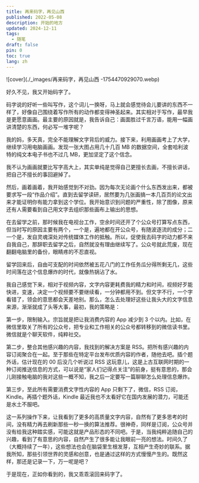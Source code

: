 ```yaml
---
title: 再来码字，再见山西
published: 2022-05-08
description: 开始的地方
updated: 2024-12-11
tags:
  - 随笔
draft: false
pin: 0
toc: true
lang: zh
---
```


![cover](./_images/再来码字，再见山西 -1754470929070.webp)

好久不见，我又开始码字了。

码字说的好听一些叫写作，这个词儿一换呀，马上就会感觉待会儿要讲的东西不一样了，好像自己围绕着写作所有的动作都变得神圣起来。其实相对于写作，最早我是更愿意画画。最主要的原因就是，我告诉自己：画面胜过千言万语，能用一幅画讲清楚的东西，何必写一堆字呢？

我的妈，多天真，完全不能理解文字背后的威力。接下来，利用画画考上了大学，继续学习用电脑画画。发现一张大图占用几十几百 MB 的数据空间，全套哈利波特的纯文本电子书也不过几 MB，更加坚定了这个信念。

我不认为画画就要比写字高大上，其实单纯是觉得自己更擅长去画，不擅长讲话，把自己不擅长的事回避掉了。

然后，画着画着，我开始感觉到不对劲。因为每次无论画个什么东西发出来，都被要求写一段“作品介绍”。直到去留学读研，居然要为几张画搞一本几百页的论文出来才能证明你有能力拿到这个学位。我开始意识到问题的严重性，除了图像，原来还有人需要看到自己用文字去组织那些画布上输出的思想。

在去留学之前，那时候我在电视台工作，空余时间还开了个公众号打算写点东西，但当时写的原因主要有两个，一个是，遍地都在开公众号，有随波逐流的成分；二一个是，发自灵魂深处对传统媒体工作的抵触。所以，促使我去码字的动力都不来自我自己，那辞职去留学之后，自然就没有理由继续写了。公众号就此荒废，现在翻翻电脑里的备份，眼睛疼的不忍直视。

留学回来后，自由可支配的时间依然被五花八门的工作任务瓜分得所剩无几，这些时间落在这个信息爆炸的时代，就像热锅沾了水。

我自己感觉下来，相对于视频内容，文字内容更耗费我的精力和时间，视频好歹能快进，变速，决定一个视频要不要继续看，一分钟都用不到。但文字不行，一个字看错了，领会的意思都会天差地别。那么，怎么去处理好这些让我头大的文字信息来源，渐渐就成了头等大事，最初，我的策略是：

第一步，限制输入。宗旨就是把让我消费内容的 App 减少到 3 个以内。比如，在微信里取关了所有的公众号，把专业和工作相关的公众号都转移到的微信读书里。微信就是个聊天软件，纯粹社交。

第二步，整合其他感兴趣的内容，我找到的解决方案是 RSS。把所有感兴趣的内容订阅聚合在一起。至于那些在特定平台发布优质内容的作者，随他去吧。插个题外话，估计现在的 00 后没几个听说过 RSS 这玩意儿，这是上古互联网时期的一种订阅推送信息的方式，可以说是“家人们记得点关注”的前身，挺有意思的，那会儿刚接触电脑的我对这些一概不知，我之后一定要写一篇聊聊怎么处理信息爆炸。

第三步，至此所有需要消费文字性内容的 App 只剩下了，微信，RSS 订阅，Kindle。再插个题外话，Kindle 最近我也不太看好它在国内发展的潜力，可能还是水土不服吧。

这一系列操作下来，让我看到了更多的高质量文字内容，自然有了更多思考的时间，没有精力再去刷新那些一秒一换的算法推荐。很神奇，同样是订阅，公众号并没有给我这种踏实感，可能这就是产品形态的不同吧。于是，当我纯粹追随自己的兴趣，看到了有意思的内容，自然产生了很多能让我眼前一亮的想法。时间久了（大概持续了一年），这些想法也会在脑袋里生根发芽，互相产生奇妙的联系。据我所知，那些引领世界的灵感和创意，也是通过这样的方式慢慢产生的。既然这样，那还是记录一下，万一呢是吧？

于是现在，正如你看到的，我又乖乖滚回来码字了。
